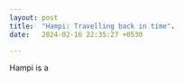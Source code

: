 ```yaml
---
layout: post
title:  "Hampi: Travelling back in time".
date:   2024-02-16 22:35:27 +0530

---
```

Hampi is a
<!--stackedit_data:
eyJoaXN0b3J5IjpbMjEwNjc0NTk5LC03ODc5Mjk0OTksLTM2NT
E3NjkxNCwtMjA4ODc0NjYxMiwtMzMyNDU1MzYzXX0=
-->